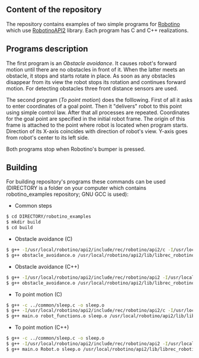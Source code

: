 ## Content of the repository
The repository contains examples of two simple programs for
[Robotino](http://www.festo-didactic.com/int-en/learning-systems/education-and-research-robots-robotino/the-complete-robotino-package.htm?fbid=aW50LmVuLjU1Ny4xNy4xOC44NTguNDc1Ng)
which use [RobotinoAPI2](http://wiki.openrobotino.org/index.php?title=API2) library.
Each program has C and C++ realizations.

## Programs description
The first program is an *Obstacle avoidance*. It causes robot's forward motion until there are no obstacles in front of it.
When the latter meets an obstacle, it stops and starts rotate in place. As soon as any obstacles disappear from its view the robot stops its rotation and continues forward motion. For detecting obstacles three front distance sensors are used.

The second program (*To point motion*) does the folllowing. First of all it asks to enter coordinates of a goal point. Then it "delivers" robot to this point using simple control law. After that all processes are repeated. Coordinates for the goal point are specified in the initial robot frame. The origin of this frame is attached to the point where robot is located when program starts. Direction of its X-axis coincides with direction of robot's view. Y-axis goes from robot's center to its left side.

Both programs stop when Robotino's bumper is pressed.

## Building
For building repository's programs these commands can be used (DIRECTORY is a folder on your computer which contains robotino_examples repository; GNU GCC is used):
- Common steps
```bash
$ cd DIRECTORY/robotino_examples
$ mkdir build
$ cd build
```
- Obstacle avoidance (C)
```bash
$ g++ -I/usr/local/robotino/api2/include/rec/robotino/api2/c -I/usr/local/robotino/api2/include -c ../c/obstacle_avoidance/obstacle_avoidance.c -o obstacle_avoidance.o
$ g++ obstacle_avoidance.o /usr/local/robotino/api2/lib/librec_robotino_api2.so -o obstacle_avoidance
```
- Obstacle avoidance (C++)
```bash
$ g++ -I/usr/local/robotino/api2/include/rec/robotino/api2 -I/usr/local/robotino/api2/include -c ../cpp/obstacle_avoidance/obstacle_avoidance.cpp -o obstacle_avoidance.o
$ g++ obstacle_avoidance.o /usr/local/robotino/api2/lib/librec_robotino_api2.so -o obstacle_avoidance
```
- To point motion (C)
```bash
$ g++ -c ../common/sleep.c -o sleep.o
$ g++ -I/usr/local/robotino/api2/include/rec/robotino/api2/c -I/usr/local/robotino/api2/include -c ../c/to_point_motion/main.c ../c/to_point_motion/robot_functions.c
$ g++ main.o robot_functions.o sleep.o /usr/local/robotino/api2/lib/librec_robotino_api2.so -o to_point_motion
```
- To point motion (C++)
```bash
$ g++ -c ../common/sleep.c -o sleep.o
$ g++ -I/usr/local/robotino/api2/include/rec/robotino/api2 -I/usr/local/robotino/api2/include -c ../cpp/to_point_motion/main.cpp ../cpp/to_point_motion/Robot.cpp
$ g++ main.o Robot.o sleep.o /usr/local/robotino/api2/lib/librec_robotino_api2.so -o to_point_motion
```
